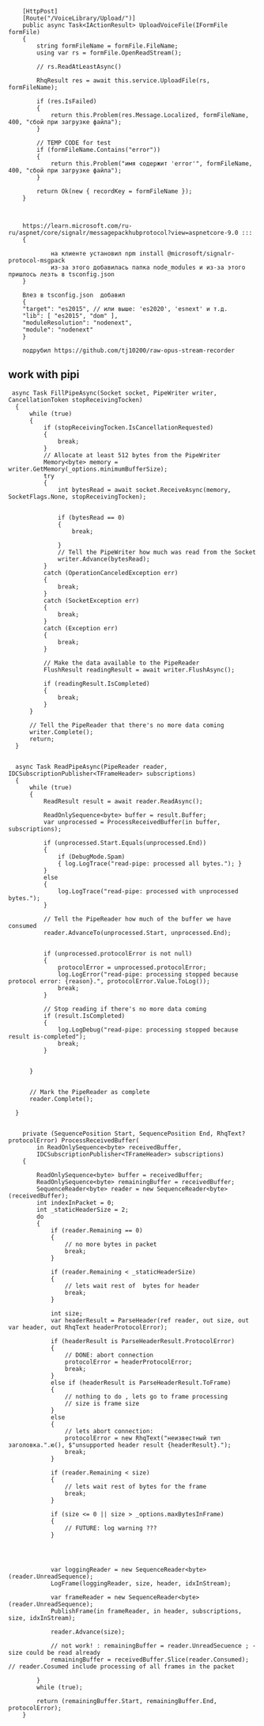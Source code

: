 ﻿        [HttpPost]
        [Route("/VoiceLibrary/Upload/")]
        public async Task<IActionResult> UploadVoiceFile(IFormFile formFile)
        {
            string formFileName = formFile.FileName;
            using var rs = formFile.OpenReadStream();

            // rs.ReadAtLeastAsync()

            RhqResult res = await this.service.UploadFile(rs, formFileName);

            if (res.IsFailed)
            {
                return this.Problem(res.Message.Localized, formFileName, 400, "сбой при загрузке файла");
            }

            // TEMP CODE for test
            if (formFileName.Contains("error"))
            {
                return this.Problem("имя содержит 'error'", formFileName, 400, "сбой при загрузке файла");
            }

            return Ok(new { recordKey = formFileName });
        }



        https://learn.microsoft.com/ru-ru/aspnet/core/signalr/messagepackhubprotocol?view=aspnetcore-9.0 :::
        {
        
                на клиенте установил npm install @microsoft/signalr-protocol-msgpack
                из-за этого добавилась папка node_modules и из-за этого пришлось лезть в tsconfig.json
        }

        Влез в tsconfig.json  добавил 
        {
        "target": "es2015", // или выше: 'es2020', 'esnext' и т.д.
        "lib": [ "es2015", "dom" ],
        "moduleResolution": "nodenext",
        "module": "nodenext"
        }

        подрубил https://github.com/tj10200/raw-opus-stream-recorder


## work with pipi

     async Task FillPipeAsync(Socket socket, PipeWriter writer, CancellationToken stopReceivingTocken)
      {
          while (true)
          {
              if (stopReceivingTocken.IsCancellationRequested)
              {
                  break;
              }
              // Allocate at least 512 bytes from the PipeWriter
              Memory<byte> memory = writer.GetMemory(_options.minimumBufferSize);
              try
              {
                  int bytesRead = await socket.ReceiveAsync(memory, SocketFlags.None, stopReceivingTocken);


                  if (bytesRead == 0) 
                  {
                      break;

                  }
                  // Tell the PipeWriter how much was read from the Socket
                  writer.Advance(bytesRead);
              }
              catch (OperationCanceledException err)
              {
                  break;
              }
              catch (SocketException err)
              {
                  break;
              }
              catch (Exception err)
              {
                  break;
              }

              // Make the data available to the PipeReader
              FlushResult readingResult = await writer.FlushAsync();

              if (readingResult.IsCompleted)
              {
                  break;
              }
          }

          // Tell the PipeReader that there's no more data coming
          writer.Complete();
          return;
      }


      async Task ReadPipeAsync(PipeReader reader, IDCSubscriptionPublisher<TFrameHeader> subscriptions)
      {
          while (true)
          {
              ReadResult result = await reader.ReadAsync();

              ReadOnlySequence<byte> buffer = result.Buffer;
              var unprocessed = ProcessReceivedBuffer(in buffer, subscriptions);

              if (unprocessed.Start.Equals(unprocessed.End))
              {
                  if (DebugMode.Spam)
                  { log.LogTrace("read-pipe: processed all bytes."); }
              }
              else
              {
                  log.LogTrace("read-pipe: processed with unprocessed bytes.");
              }

              // Tell the PipeReader how much of the buffer we have consumed
              reader.AdvanceTo(unprocessed.Start, unprocessed.End);


              if (unprocessed.protocolError is not null)
              {
                  protocolError = unprocessed.protocolError;
                  log.LogError("read-pipe: processing stopped because protocol error: {reason}.", protocolError.Value.ToLog());
                  break;
              }

              // Stop reading if there's no more data coming
              if (result.IsCompleted)
              {
                  log.LogDebug("read-pipe: processing stopped because result is-completed");
                  break;
              }


          }


          // Mark the PipeReader as complete
          reader.Complete();

      }
	  
	  
	    private (SequencePosition Start, SequencePosition End, RhqText? protocolError) ProcessReceivedBuffer(
            in ReadOnlySequence<byte> receivedBuffer,
            IDCSubscriptionPublisher<TFrameHeader> subscriptions)
        {

            ReadOnlySequence<byte> buffer = receivedBuffer;
            ReadOnlySequence<byte> remainingBuffer = receivedBuffer;
            SequenceReader<byte> reader = new SequenceReader<byte>(receivedBuffer);
            int indexInPacket = 0;
            int _staticHeaderSize = 2;
            do
            {
                if (reader.Remaining == 0)
                {
                    // no more bytes in packet
                    break;
                }

                if (reader.Remaining < _staticHeaderSize)
                {
                    // lets wait rest of  bytes for header
                    break;
                }

                int size;
                var headerResult = ParseHeader(ref reader, out size, out var header, out RhqText headerProtocolError);

                if (headerResult is ParseHeaderResult.ProtocolError)
                {
                    // DONE: abort connection
                    protocolError = headerProtocolError;
                    break;
                }
                else if (headerResult is ParseHeaderResult.ToFrame)
                {
                    // nothing to do , lets go to frame processing
                    // size is frame size
                }
                else
                {
                    // lets abort connection:
                    protocolError = new RhqText("неизвестный тип заголовка.".ю(), $"unsupported header result {headerResult}.");
                    break;
                }

                if (reader.Remaining < size)
                {
                    // lets wait rest of bytes for the frame
                    break;
                }

                if (size <= 0 || size > _options.maxBytesInFrame)
                {
                    // FUTURE: log warning ???
                }



                
                var loggingReader = new SequenceReader<byte>(reader.UnreadSequence);
                LogFrame(loggingReader, size, header, idxInStream);

                var frameReader = new SequenceReader<byte>(reader.UnreadSequence);
                PublishFrame(in frameReader, in header, subscriptions, size, idxInStream);

                reader.Advance(size);
                
                // not work! : remainingBuffer = reader.UnreadSecuence ; - size could be read already
                remainingBuffer = receivedBuffer.Slice(reader.Consumed); // reader.Cosumed include processing of all frames in the packet
                
            }
            while (true);

            return (remainingBuffer.Start, remainingBuffer.End, protocolError);
        }

